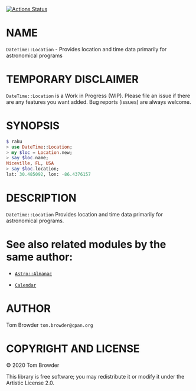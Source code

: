 [![Actions Status](https://github.com/tbrowder/DateTime-Location/workflows/test/badge.svg)](https://github.com/tbrowder/DateTime-Location/actions)

NAME
====

`DateTime::Location` - Provides location and time data primarily for astronomical programs

TEMPORARY DISCLAIMER
====================

`DateTime::Location` is a Work in Progress (WIP). Please file an issue if there are any features you want added. Bug reports (issues) are always welcome.

SYNOPSIS
========

```raku
$ raku
> use DateTime::Location;
> my $loc = Location.new;
> say $loc.name;
Niceville, FL, USA
> say $loc.location;
lat: 30.485092, lon: -86.4376157
```

DESCRIPTION
===========

`DateTime::Location` Provides location and time data primarily for astronomical programs.

See also related modules by the same author:
============================================

  * [`Astro::Almanac`](https://github.com/tbrowder/Astro-Almanac)

  * [`Calendar`](https://github.com/tbrowder/Calendar)

AUTHOR
======

Tom Browder `tom.browder@cpan.org`

COPYRIGHT AND LICENSE
=====================

© 2020 Tom Browder

This library is free software; you may redistribute it or modify it under the Artistic License 2.0.

